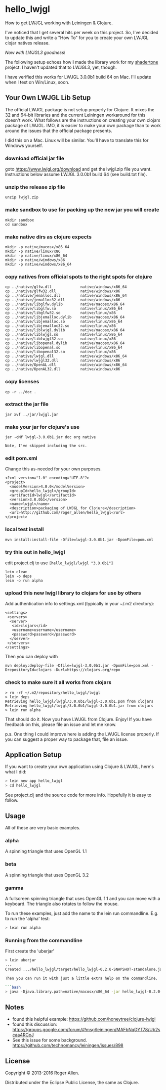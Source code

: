 # hello_lwjgl

How to get LWJGL working with Leiningen & Clojure.

I've noticed that I get several hits per week on this project.  So,
I've decided to update this and write a "How To" for you to create
your own LWJGL clojar natives release.

*Now with LWJGL3 goodness!*

The following setup echoes how I made the library work for my
[shadertone](http://github.com/overtone/shadertone) project.  I
haven't updated that to LWJGL3, yet, though.

I have verified this works for LWJGL 3.0.0b1 build 64 on Mac.  I'll
update when I test on Win/Linux, soon.

## Your Own LWJGL Lib Setup

The official LWJGL package is not setup properly for Clojure.  It
mixes the 32 and 64-bit libraries and the current Leiningen workaround
for this doesn't work.  What follows are the instructions on creating
your own clojars package of LWJGL.  IMO, it is easier to make your own
package than to work around the issues that the official package
presents.

I did this on a Mac.  Linux will be similar.  You'll have to
translate this for Windows yourself.

### download official jar file

goto https://www.lwjgl.org/download
and get the lwjgl.zip file you want.  Instructions below assume
LWJGL 3.0.0b1 build 64 (see build.txt file).

### unzip the release zip file

    unzip lwjgl.zip

### make sandbox to use for packing up the new jar you will create

    mkdir sandbox
    cd sandbox

### make native dirs as clojure expects

    mkdir -p native/macosx/x86_64
    mkdir -p native/linux/x86
    mkdir -p native/linux/x86_64
    mkdir -p native/windows/x86
    mkdir -p native/windows/x86_64

### copy natives from official spots to the right spots for clojure

    cp ../native/glfw.dll             native/windows/x86_64
    cp ../native/glfw32.dll           native/windows/x86
    cp ../native/jemalloc.dll         native/windows/x86_64
    cp ../native/jemalloc32.dll       native/windows/x86
    cp ../native/libglfw.dylib        native/macosx/x86_64
    cp ../native/libglfw.so           native/linux/x86_64
    cp ../native/libglfw32.so         native/linux/x86
    cp ../native/libjemalloc.dylib    native/macosx/x86_64
    cp ../native/libjemalloc.so       native/linux/x86_64
    cp ../native/libjemalloc32.so     native/linux/x86
    cp ../native/liblwjgl.dylib       native/macosx/x86_64
    cp ../native/liblwjgl.so          native/linux/x86_64
    cp ../native/liblwjgl32.so        native/linux/x86
    cp ../native/libopenal.dylib      native/macosx/x86_64
    cp ../native/libopenal.so         native/linux/x86_64
    cp ../native/libopenal32.so       native/linux/x86
    cp ../native/lwjgl.dll            native/windows/x86_64
    cp ../native/lwjgl32.dll          native/windows/x86
    cp ../native/OpenAL.dll           native/windows/x86_64
    cp ../native/OpenAL32.dll         native/windows/x86

### copy licenses

    cp -r ../doc .

### extract the jar file

    jar xvf ../jar/lwjgl.jar

### make your jar for clojure's use

    jar -cMf lwjgl-3.0.0b1.jar doc org native

    Note, I've skipped including the src.

### edit pom.xml

Change this as-needed for your own purposes.

    <?xml version="1.0" encoding="UTF-8"?>
    <project>
      <modelVersion>4.0.0</modelVersion>
      <groupId>hello_lwjgl</groupId>
      <artifactId>lwjgl</artifactId>
      <version>3.0.0b1</version>
      <name>lwjgl</name>
      <description>packaging of LWJGL for Clojure</description>
      <url>http://github.com/roger_allen/hello_lwjgl</url>
    </project>

### local test install

    mvn install:install-file -Dfile=lwjgl-3.0.0b1.jar -DpomFile=pom.xml

### try this out in hello_lwjgl

edit project.clj to use `[hello_lwjgl/lwjgl "3.0.0b1"]`

    lein clean
    lein -o deps
    lein -o run alpha

### upload this new lwjgl library to clojars for use by others

Add authentication info to settings.xml (typically in your ~/.m2 directory):

    <settings>
     <servers>
      <server>
       <id>clojars</id>
       <username>username</username>
       <password>password</password>
      </server>
     </servers>
    </settings>

Then you can deploy with

    mvn deploy:deploy-file -Dfile=lwjgl-3.0.0b1.jar -DpomFile=pom.xml -DrepositoryId=clojars -Durl=https://clojars.org/repo


### check to make sure it all works from clojars

    > rm -rf ~/.m2/repository/hello_lwjgl/lwjgl
    > lein deps
    Retrieving hello_lwjgl/lwjgl/3.0.0b1/lwjgl-3.0.0b1.pom from clojars
    Retrieving hello_lwjgl/lwjgl/3.0.0b1/lwjgl-3.0.0b1.jar from clojars
    > lein run alpha

That should do it.  Now you have LWJGL from Clojure.  Enjoy!  If you
have feedback on this, please file an issue and let me know.

p.s. One thing I could improve here is adding the LWJGL license properly.
If you can suggest a proper way to package that, file an issue.

## Application Setup

If you want to create your own application using Clojure & LWJGL, here's what I did:

```bash
> lein new app hello_lwjgl
> cd hello_lwjgl
```

See project.clj and the source code for more info.  Hopefully it is easy to follow.

## Usage

All of these are very basic examples.

### alpha
A spinning triangle that uses OpenGL 1.1
### beta
A spinning triangle that uses OpenGL 3.2
### gamma
A fullscreen spinning triangle that uses OpenGL 1.1 and you can move
with a keyboard.  The triangle also rotates to follow the mouse.

To run these examples, just add the name to the lein run commandline.
E.g. to run the 'alpha' test:

```bash
> lein run alpha
```

### Running from the commandline

First create the 'uberjar'

```bash
> lein uberjar
...
Created .../hello_lwjgl/target/hello_lwjgl-0.2.0-SNAPSHOT-standalone.jar

Then you can run it with just a little extra help on the commandline.  Here are instructions for Mac.  Extrapolate for Windows/Linux.

```bash
> java -Djava.library.path=native/macosx/x86_64 -jar hello_lwjgl-0.2.0-SNAPSHOT-standalone.jar
```

## Notes

* found this helpful example: https://github.com/honeytree/clojure-lwjgl
* found this discussion: https://groups.google.com/forum/#!msg/leiningen/MAFbNqDYT78/Ub2scaa4RCoJ
* See this issue for some background. https://github.com/technomancy/leiningen/issues/898

## License

Copyright © 2013-2016 Roger Allen.

Distributed under the Eclipse Public License, the same as Clojure.

